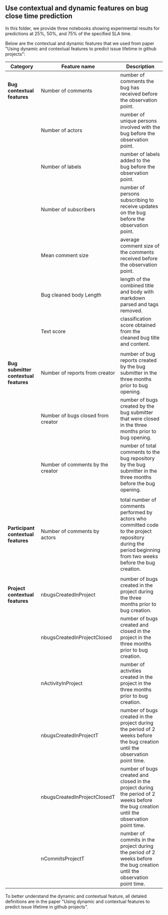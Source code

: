 ## Use contextual and dynamic features on bug close time prediction

In this folder, we provide three notebooks showing experimental results for predictions at 25%, 50%, and 75% of the specified SLA time.

Below are the contextual and dynamic features that we used from paper "Using dynamic and contextual features to predict issue lifetime in github projects":

| **Category**                          | **Feature name**                   | **Description**                                                                                                                                               |
|---------------------------------------|------------------------------------|---------------------------------------------------------------------------------------------------------------------------------------------------------------|
| **Bug contextual features**           | Number of comments                 | number of comments the bug has received before the observation point.                                                                                         |
|                                       | Number of actors                   | number of unique persons involved with the bug before the observation point.                                                                                  |
|                                       | Number of labels                   | number of labels added to the bug before the observation point.                                                                                               |
|                                       | Number of subscribers              | number of persons subscribing to receive updates on the bug before the observation point.                                                                     |
|                                       | Mean comment size                  | average comment size of the comments received before the observation point.                                                                                   |
|                                       | Bug cleaned body Length            | length of the combined title and body with markdown parsed and tags removed.                                                                                  |
|                                       | Text score                         | classification score obtained from the cleaned bug title and content.                                                                                         |
|                                       |                                    |                                                                                                                                                               |
| **Bug submitter contextual features** | Number of reports from creator     | number of bug reports created by the bug submitter in the three months prior to bug opening.                                                                  |
|                                       | Number of bugs closed from creator | number of bugs created by the bug submitter that were closed in the three months prior to bug opening.                                                        |
|                                       | Number of comments by the creator  | number of total comments to the bug repository by the bug submitter in the three months before the bug opening.                                               |
|                                       |                                    |                                                                                                                                                               |
| **Participant contextual features**   | Number of comments by actors       | total number of comments performed by actors who committed code to the project repository during the period beginning from two weeks before the bug creation. |
|                                       |                                    |                                                                                                                                                               |
| **Project contextual features**       | nbugsCreatedInProject              | number of bugs created in the project during the three months prior to bug creation.                                                                          |
|                                       | nbugsCreatedInProjectClosed        | number of bugs created and closed in the project in the three months prior to bug creation.                                                                   |
|                                       | nActivityInProject                 | number of activities created in the project in the three months prior to bug creation.                                                                        |
|                                       | nbugsCreatedInProjectT             | number of bugs created in the project during the period of 2 weeks before the bug creation until the observation point time.                                  |
|                                       | nbugsCreatedInProjectClosedT       | number of bugs created and closed in the project during the period of 2 weeks before the bug creation until the observation point time.                       |
|                                       | nCommitsProjectT                   | number of commits in the project during the period of 2 weeks before the bug creation until the observation point time.                                       |


To better understand the dynamic and contextual feature, all detaled definitions are in the paper "Using dynamic and contextual features to predict issue lifetime in github projects".
